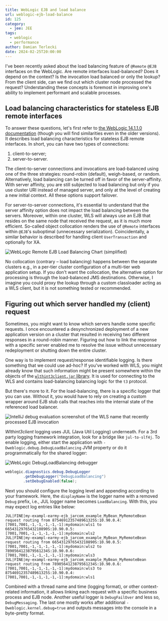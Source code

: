 ```yaml
---
title: WebLogic EJB and load balance
url: weblogic-ejb-load-balance
id: 125
category:
  - jee: JEE
tags:
  - weblogic
  - performance
author: Damian Terlecki
date: 2024-02-25T20:00:00
---
```


I've been recently asked about the load balancing feature of `@Remote` `@EJB` interfaces on the WebLogic.
Are remote interfaces load-balanced? Does it depend on the context? Is the invocation load balanced or only the lookup?
From the client side, can we find out which cluster node processed the request?
Understanding these concepts is foremost in improving one's ability to implement performant and scalable processes.

## Load balancing characteristics for stateless EJB remote interfaces

To answer these questions, let's first refer to [the WebLogic 14.1.1.0 documentation](https://docs.oracle.com/en/middleware/standalone/weblogic-server/14.1.1.0/clust/load_balancing.html#GUID-2470EEE9-F6F9-44EF-BA54-671728E93DE6)
(though you will find similarities even in the older versions).
It describes load balancing characteristics for stateless EJB remote interfaces.
In short, you can have two types of connections:
1. client-to-server;
2. server-to-server.

The client-to-server connections and invocations are load-balanced using one of the three strategies: round-robin (default), weigh-based, or random.
Alternatively, load balancing can be turned off in favor of the server-affinity.
With server affinity, you are still subjected to load balancing but only if you use
cluster URI instead of managed server, and only at the level of creating a new initial context.
All these options support failover.

For server-to-server connections, it's essential to understand that the server affinity option does not impact the load balancing between the servers.
Moreover, within one cluster, WLS will always use an EJB that resides on the same node that received the request, as it is much more efficient.
So-called object collocation renders the use of `@Remote` interfaces within `@EJB`'s suboptimal (unnecessary serialization).
Coincidentally, a similar behavior is described for handling client `UserTransaction` and optionally for XA.

<img src="/img/hq/weblogic-cluster-load-balancing.svg" title="WebLogic Remote EJB Load Balancing (simplified)" alt="WebLogic Remote EJB Load Balancing Chart (simplified)">

No collocation (contrary – load balancing) happens between the separate clusters e.g., in a per-tier cluster configuration of a multi-tier web application setup.
If you don't want the collocation, the alternative option for processing is through the load-balanced JMS destinations.
Otherwise, I imagine you could proxy the lookup through a custom classloader acting as a WLS client, but it is not something tested or recommended.

## Figuring out which server handled my (client) request

Sometimes, you might want to know which servers handle some specific requests.
I once encountered a desynchronized deployment of a new application version on a cluster that resulted in receiving two different responses
in a round-robin manner. Figuring out how to link the response with a specific
server enabled me to resolve the issue without unnecessary redeployment or shutting down the entire cluster.

One way is to implement request/response identifiable logging.
Is there something that we could use ad-hoc?
If you've worked with WLS, you might already know that such information might be present somewhere
within the objects of the [`wlthint3client.jar` library](https://docs.oracle.com/en/middleware/fusion-middleware/weblogic-server/12.2.1.4/saclt/wlthint3client.html#GUID-4EB44FDC-51E6-43B0-8963-D1101238CAD9).
It is used for connecting to the WLS and contains load-balancing balancing logic for the `t3` protocol.

But there's more to it. For the load-balancing, there is a specific logger that you can use.
Without it, you would have to rely on creating a custom wrapper around EJB stub calls that reaches into the internal state of the referenced load balancer.

<img src="/img/hq/weblogic-remote-ejb-stub-cluster-ref.png" title='IntelliJ debug evaluation of the WLS name that recently processed "myRemoteRef" EJB invocation' alt="IntelliJ debug evaluation screenshot of the WLS name that recently processed EJB invocation">

*Wlthint3client* logging uses JUL (Java Util Logging) underneath. For a 3rd party logging framework integration, look for a bridge like `jul-to-slf4j`.
To enable logging, either start the application with `-Dweblogic.debug.DebugLoadBalancing` JVM property or do it programmatically for the shared logger:

<img src="/img/hq/weblogic-debug-load-balancing.png" title="WebLogic DebugLoadBalancing debugger" alt="WebLogic DebugLoadBalancing debugger">

```java
weblogic.diagnostics.debug.DebugLogger
        .getDebugLogger("DebugLoadBalancing")
        .setDebugEnabled(false);
```

Next you should configure the logging level and appending according to your framework.
Here, the `displayName` is the logger name with a removed `Debug` prefix, i.e., JUL logger name becomes `LoadBalancing`.
With this, you may expect log entries like below:

```plaintext
JUL|FINE|my-exampl-earmy-ejb_jarcom_example_MyBean_MyRemoteBean request routing from 8754691235748961325S:10.90.0.4:[7001,7001,-1,-1,-1,-1,-1]:mydomain:wls1 to 6654312976543210890S:10.90.0.5:[7001,7001,-1,-1,-1,-1,-1]:mydomain:wls2
JUL|FINE|my-exampl-earmy-ejb_jarcom_example_MyBean_MyRemoteBean request routing from 6654312976543210890S:10.90.0.5:[7001,7001,-1,-1,-1,-1,-1]:mydomain:wls2 to 7890564123879561234S:10.90.0.6:[7001,7001,-1,-1,-1,-1,-1]:mydomain:wls3
JUL|FINE|my-exampl-earmy-ejb_jarcom_example_MyBean_MyRemoteBean request routing from 7890564123879561234S:10.90.0.6:[7001,7001,-1,-1,-1,-1,-1]:mydomain:wls3 to 8754691235748961325S:10.90.0.4:[7001,7001,-1,-1,-1,-1,-1]:mydomain:wls1
```

Combined with a thread name and time (logging format), or other context-related information, it allows linking each request with a specific business process and EJB node.
Another useful logger is `DebugFailOver` and less so, `DebugMessaging`. The last one mostly works after additional `-Dweblogic.kernel.debug=true` and outputs
messages into the console in a byte-pretty format.